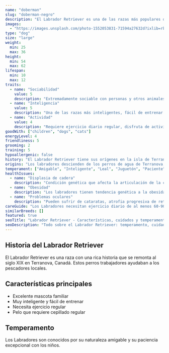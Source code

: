 ```yaml
---
name: "doberman"
slug: "doberman-negro"
description: "El Labrador Retriever es una de las razas más populares del mundo, conocida por su temperamento amigable, inteligencia excepcional y adaptabilidad. Son excelentes perros de familia y destacan como perros de asistencia, terapia y búsqueda y rescate."
images: 
  - "https://images.unsplash.com/photo-1552053831-71594a27632d?ixlib=rb-4.0.3&auto=format&fit=crop&w=800&q=80"
type: "dog"
size: "large"
weight:
  min: 25
  max: 36
height:
  min: 54
  max: 62
lifespan:
  min: 10
  max: 12
traits:
  - name: "Sociabilidad"
    value: 5
    description: "Extremadamente sociable con personas y otros animales, ideal para familias con niños"
  - name: "Inteligencia"
    value: 5
    description: "Una de las razas más inteligentes, fácil de entrenar y muy obediente"
  - name: "Actividad"
    value: 4
    description: "Requiere ejercicio diario regular, disfruta de actividades acuáticas y juegos"
goodWith: ["children", "dogs", "cats"]
energyLevel: 4
friendliness: 5
grooming: 2
training: 5
hypoallergenic: false
history: "El Labrador Retriever tiene sus orígenes en la isla de Terranova, Canadá, en el siglo XIX. Inicialmente se utilizaban como perros de trabajo para los pescadores, ayudando a recuperar redes y peces que caían al agua. Posteriormente, fueron llevados a Inglaterra, donde se refinó la raza y se estableció el estándar actual."
origins: "Los labradores descienden de los perros de agua de Terranova, que se cruzaron con perros de caza y retrievers británicos. El nombre 'Labrador' viene de la península de Labrador, aunque irónicamente la raza se desarrolló principalmente en Terranova."
temperament: ["Amigable", "Inteligente", "Leal", "Juguetón", "Paciente", "Adaptable"]
healthIssues: 
  - name: "Displasia de cadera"
    description: "Condición genética que afecta la articulación de la cadera y puede causar dolor y dificultad para moverse"
  - name: "Obesidad"
    description: "Los labradores tienen tendencia genética a la obesidad y les encanta comer, requiere control dietético"
  - name: "Problemas oculares"
    description: "Pueden sufrir de cataratas, atrofia progresiva de retina y displasia retiniana"
careGuide: "Los Labradores necesitan ejercicio diario de al menos 60-90 minutos, incluyendo caminatas, natación y juegos de buscar. Requieren una dieta controlada ya que tienden al sobrepeso. El cepillado semanal es suficiente, pero durante las épocas de muda necesitan cepillado diario. Son perros muy sociables que necesitan interacción constante con su familia. El entrenamiento debe comenzar temprano y ser consistente, respondiendo muy bien al refuerzo positivo. Necesitan estimulación mental además del ejercicio físico para mantenerse equilibrados y felices."
similarBreeds: []
featured: true
seoTitle: "Labrador Retriever - Características, cuidados y temperamento"
seoDescription: "Todo sobre el Labrador Retriever: temperamento, cuidados, entrenamiento y características de esta popular raza canina ideal para familias."
---
```


## Historia del Labrador Retriever

El Labrador Retriever es una raza con una rica historia que se remonta al siglo XIX en Terranova, Canadá. Estos perros trabajadores ayudaban a los pescadores locales.

## Características principales

- Excelente mascota familiar
- Muy inteligente y fácil de entrenar  
- Necesita ejercicio regular
- Pelo que requiere cepillado regular

## Temperamento

Los Labradores son conocidos por su naturaleza amigable y su paciencia excepcional con los niños.